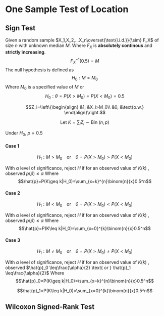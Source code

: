 # One Sample Test of Location 
## Sign Test 
Given a random sample $X_1,X_2,...X_n\overset{\text{i.i.d.}}{\sim} F_X$ of size $n$ with unknown median $M$. Where $F_X$ is **absolutely continous** and **strictly increasing**. 
$$F^{-1}_X(0.5)=M$$
The null hypothesis is defined as
$$H_0:M=M_0$$
Where $M_0$ is a specified value of $M$
or
$$H_0:\theta = P(X>M_0)=P(X<M_0)=0.5$$

$$Z_i=\left\{\begin{align}
&1, &X_i>M_0\\
&0, &\text{o.w.}
\end{align}\right.$$

$$\text{Let } K=\sum_i Z_i \sim \text{Bin }(n,p)$$

Under $H_0$, $p=0.5$

#### Case 1

$$H_1:M>M_0 \;\;\; \text{ or } \;\;\; \theta=P(X>M_0)>P(X<M_0)$$

With $\alpha$ level of significance, reject $H$ if
for an observed value of $K\left( k \right)$ , observed $p \left( \hat{p} \right)\leq\alpha$
Where $$\hat{p}=P(K\geq k|H_0)=\sum_{x=k}^{n}\binom{n}{x}0.5^n$$

#### Case 2 

$$H_1:M<M_0 \;\;\; \text{ or } \;\;\; \theta=P(X>M_0)<P(X<M_0)$$

With $\alpha$ level of significance, reject $H$ if
for an observed value of $K\left( k \right)$ , observed $p \left( \hat{p} \right)\leq\alpha$
Where $$\hat{p}=P(K\leq k|H_0)=\sum_{x=0}^{k}\binom{n}{x}0.5^n$$

#### Case 3 
$$H_1:M\neq M_0 \;\;\; \text{ or } \;\;\; \theta=P(X>M_0)\neq P(X<M_0)$$

With $\alpha$ level of significance, reject $H$ if
for an observed value of $K\left( k \right)$ , observed $\hat{p}_0 \leq\frac{\alpha}{2} \text{ or } \hat{p}_1 \leq\frac{\alpha}{2}$
Where $$\hat{p}_0=P(K\geq k|H_0)=\sum_{x=k}^{n}\binom{n}{x}0.5^n$$

$$\hat{p}_1=P(K\leq k|H_0)=\sum_{x=0}^{k}\binom{n}{x}0.5^n$$
## Wilcoxon Signed-Rank Test